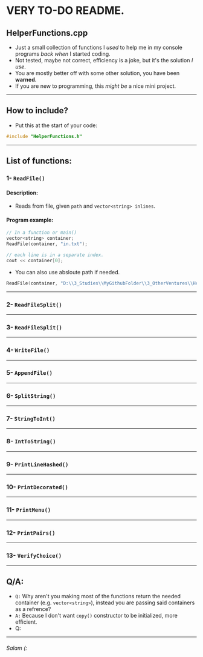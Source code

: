 # **VERY TO-DO README.**

## HelperFunctions.cpp
* Just a small collection of functions I _used_ to help me in my console programs _back when_ I started coding.
* Not tested, maybe not correct, efficiency is a joke, but it's the solution _I use_.
* You are mostly better off with some other solution, you have been **warned**.
* If you are new to programming, this _might be_ a nice mini project.
---
## How to include?
* Put this at the start of your code:
```c++
#include "HelperFunctions.h"
```
---

## List of functions:

### 1- `ReadFile()`

#### Description:
* Reads from file, given `path` and `vector<string> inlines`.
  
#### Program example:
```c++
// In a function or main()
vector<string> container;
ReadFile(container, "in.txt");

// each line is in a separate index.
cout << container[0];
```
* You can also use absloute path if needed.
```c++
ReadFile(container, "D:\\3_Studies\\MyGithubFolder\\3_OtherVentures\\HelperFunctionsCPP\\in.txt");
```

---
### 2- `ReadFileSplit()` 
---
### 3- `ReadFileSplit()` 
---
### 4- `WriteFile()` 
---
### 5- `AppendFile()` 
---
### 6- `SplitString()` 
---
### 7- `StringToInt()` 
---
### 8- `IntToString()` 
---
### 9- `PrintLineHashed()` 
---
### 10- `PrintDecorated()` 
---
### 11- `PrintMenu()` 
---
### 12- `PrintPairs()` 
---
### 13- `VerifyChoice()` 
---

## Q/A:

* `Q:` Why aren't you making most of the functions return the needed container (e.g. `vector<string>`), instead you are passing said containers as a refrence?
* `A:` Because I don't want `copy()` constructor to be initialized, more efficient.
* Q:
---
###### Salam (:
